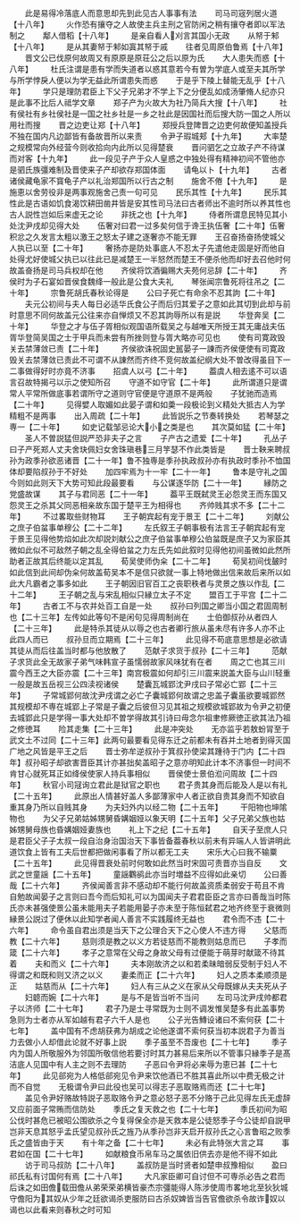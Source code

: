 <!-- { "loadSidebar": true } -->
　　此是易得冷落底人而意思却先到此见古人事事有法
　　司马司宼列居火道【十八年】
　　火作恐有攘夺之人故使主兵主刑之官防闲之稍有攘夺者即以军法制之
　　鄅人借稻【十八年】
　　是亲自看人刈言其国小无政
　　从帑于邾【十八年】
　　是从其妻帑于邾如寘其帑于戚
　　往者见周原伯鲁焉【十八年】
　　晋文公已伐原何故周又有原原是原荘公之后以原为氏
　　大人患失而惑【十八年】
　　杜氏注谓是患有学而失道者以惑其意若今有曽为学底人或至夫其所学与所学悖戾人便以为学无益此所谓患失而惑
　　于是乎下陵上替能无乱乎【十八年】
　　学只是理防君臣上下父子兄弟才不学上下之分便乱如成汤肇脩人纪亦只是此事不比后人祗学文章
　　郑子产为火故大为社乃简兵大搜【十八年】
　　社有侯社有乡社侯社是一国之社乡社是一乡之社此是因国社而后搜大防一国之人所以用社而搜
　　晋之边吏让郑【十八年】
　　郑授兵登陴晋之边吏何故便知盖授兵不独在国内凡边鄙皆有备故晋所以来责
　　令尹子瑕城郏【十九年】
　　大率楚之规模常向外经营今则收拾向内此所以见得楚衰
　　晋问驷乞之立故子产不待谋而对客【十九年】
　　此一段见子产于众人皇惑之中独处得有精神初间不管他亦是驷氏族彊难制及晋使来子产却欲存郑国体面
　　请龟以卜【十九年】
　　古者诸侯藏龟家不寳龟子产以礼治郑国所以行古之制
　　施舍不倦【十九年】
　　是施恵以舍劳役非是两事观施舍己责一句可见
　　民乐其性【十九年】
　　民乐其性此是古语如饥食渴饮耕田凿井皆是安其性司马法曰古者师出不逾时所以养其性也古人説性岂如后来虚无之论
　　非抚之也【十九年】
　　侍者所谓息民特见其小处沈尹戌却见得大处
　　伍奢对曰君一过多矣何信于谗王执伍奢【二十年】伍奢积忿之久发言太粗以激王之怒太子建之逐奢亦不能无罪
　　王召奋扬奋扬使城父人执已以至【二十年】
　　奢扬亦是防处事底人不忍太子先遣他走固是好而他自处得尤好使城父执已以往此已是减楚王一半怒然而楚王不便杀他而却好去召他时何故盖奋扬是司马兵权却在他
　　齐侯将饮酒徧赐大夫苑何忌辞【二十年】
　　齐侯时为子石宴如晋侯食魏绛一般此是公食大夫礼
　　琴张闻宗鲁死将往吊之【二十年】
　　宗鲁死胡氏春秋论得是
　　公曰子死亡有命余不忍其訽【二十年】
　　夫元公初间与夫人每日必适华氏食公子而后归其爱子之意如此其切到此却与前时意思不同何故盖元公往来亦自惮烦又不忍其訽辱所以有是説
　　华登奔吴【二十年】
　　华登之才与伍子胥相似观国语所载吴之与越唯天所授王其无庸战夫伍胥华登简吴国之士于甲兵而未尝有所挫则登与胥大略亦可见也
　　使有司寛政毁关去禁薄敛已责【二十年】
　　齐侯欲诛祝固史嚚晏子一諌而齐侯便使有司寛政毁关去禁薄敛已责此不可谓不从諌然而齐终不竞何故盖纪纲大处不曽改得虽目下一二事做得好时亦竟不济事
　　招虞人以弓【二十年】
　　葢虞人相去逺不可以语言召故特揭弓以示之使知所召
　　守道不如守官【二十年】
　　此所谓道只是谓常人平常所做底事若谓所守之道则守官便是守道原不是两般
　　子犹驰而造焉【二十年】
　　见得嬖人取媚如此晏子谓和如羮一段极论到义精处大抵古人为学精粗不是两事
　　出入周疏【二十年】
　　此皆説乐之节奏转换处
　　若琴瑟之専一【二十年】
　　如史记载邹忌论大小之类是也
　　其次莫如猛【二十年】
　　圣人不曽説猛但説严恐非夫子之言
　　子产古之遗爱【二十年】
　　孔丛子曰子产死郑人丈夫舍玦佩妇女舍珠瑱巷三月竽瑟不作此类皆是
　　晋士鞅来聘叔孙为政季孙欲恶诸晋【二十一年】鲁不独専是季孙执政叔孙亦有执政时季孙不恤国体却要陷叔孙于不好处
　　加四牢焉为十一牢【二十一年】
　　鲁本是守礼之国今则如此则天下大势可知此段最要看
　　与公谋逐华防【二十一年】
　　縁防之党盛故谋
　　其子与君同恶【二十一年】
　　葢平王既弑灵王必怨灵王而东国又怨灵王之杀其父同恶相亲故东国于楚平王为相得也
　　齐帅贱其求不多【二十二年】
　　不过畧取些财物耳
　　王子朝宾起有宠于景王【二十二年】
　　刘献公之庶子伯蚠事单穆公【二十二年】
　　左氏叙王子朝事极有法言王子朝宾起有宠于景王见得他势焰如此次却説刘献公之庶子伯蚠事单穆公伯蚠既是庶子又为家臣其微如此似不可敌然子朝之乱全得伯蚠之力左氏先如此叙时见得他初间虽微如此然所助者正故其后终能以定其乱
　　荀吴使师伪籴【二十二年】
　　荀吴初间伐皷时如此信到此间却伪籴何故盖荀吴本不是信只欲就一事上特地做出信来故后来所以如此大凡霸者之事多如此
　　王子朝因旧官百工之丧职秩者与灵景之族以作乱【二十二年】
　　王子朝之乱与宋乱相似只縁立太子不定
　　盟百工于平宫【二十二年】
　　古者工不与农并处百工自是一处
　　叔孙曰列国之卿当小国之君固周制也【二十三年】左传如此等句不是闲句见得周制尚在
　　士伯御叔孙从者四人【二十三年】
　　此是特杀其徒从以辱之也古者卿行旅从虽未尽有许多人亦不止此四人而已
　　叔孙旦而立期焉【二十三年】
　　此见得不苟底意思想是必欲请其徒从而后往盖当时都与他放散了
　　范献子求货于叔孙【二十三年】
　　范献子求货此全无故家子弟气味韩宣子虽懦弱故家风味犹有在者
　　周之亡也其三川震今西王之大臣亦震【二十三年】南宫极震如何却引三川震来説盖大臣与山川轻重一般是故五岳视三公四渎视诸侯
　　楚囊瓦城郢沈尹戌曰子常必亡郢【二十三年】
　　子常城郢何故沈尹戌谓之必亡子囊城郢何故谓之忠盖子囊虽欲要城郢然其规模却不専在城郢上子常是子囊之后彼但习见其祖之规模欲城郢故为令尹之初便去城郢此只是学得一事大处却不曽学得故其引诗曰毋念尔祖聿修厥徳正欲其法乃祖之修徳耳
　　险其走集【二十三年】
　　此是冲突处
　　无亦监乎若敖蚡冐至于武文土不过同【二十三年】此两句最要看见得东迁之前都未有吞并土地者到得灭国广地之风皆是平王之后
　　晋士弥牟逆叔孙于箕叔孙使梁其踵待于门内【二十四年】叔孙昭子却欲害晋臣其计亦甚拙矣盖昭子之意亦明知此计本不济事但一时间不肯甘心就死耳正如绛侯使家人持兵事相似
　　晋侯使士景伯涖问周故【二十四年】
　　秋官小司冦询立君此是狱官之职也
　　君子贵其身而后能及人是以有礼【二十五年】
　　此原出人情甚好盖人多鄙薄家中人者正欲自贵其身而不知欲自重其身乃所以自贱其身
　　为夫妇外内以经二物【二十五年】
　　干阳物也坤隂物也
　　为父子兄弟姑姊甥舅昏媾姻娅以象天明【二十五年】父子兄弟父族也姑姊甥舅母族也昏媾姻娅妻族也
　　礼上下之纪【二十五年】
　　自天子至庶人只是君臣父子子太叔一段自治身治国治天下事皆备葢春秋以前未有异端人人皆讲明此道饮食上皆有工夫后世都把做闲事看了所以都无工夫
　　宋乐大心曰我不输粟【二十五年】
　　此见得晋衰处前时何敢如此然当时宋固可责晋亦当自反
　　文武之世童謡【二十五年】
　　童謡鸜鹆此亦当时増益不应得如此亲切
　　公曰善哉【二十六年】
　　齐侯闻善言非不感动却不能行何故盖资质柔弱安于苟且不肯自勉故闻晏子之言则曰吾今而后知礼可以为国闻夫子君君臣臣之言亦曰善哉当时陈氏亦未甚强使景公虽未能用夫子若能用晏子亦未至于陈恒弑君之地齐终至于衰微则縁景公説过了便休以此知学者闻人善言不实践履终无益也
　　君令而不违【二十六年】
　　命令虽自君出须是当天下之公理合天下之心使人不违方得
　　父慈而教【二十六年】
　　慈则须是教之以义方若徒慈而不能教则姑息而已
　　子孝而箴【二十六年】
　　孝子之意常在父母之身故父母有过便能于萌芽时献箴不待其着
　　夫和而义【二十六年】
　　夫本刚故济之以和若柔昧暗弱反受制于妇人不得谓之和既和则又济之以义
　　妻柔而正【二十六年】
　　妇人之质本柔顺须是正
　　姑慈而从【二十六年】
　　妇人有三从之义在家从父母既嫁从夫夫死从子
　　妇聼而婉【二十六年】
　　是与不是皆当听不当问
　　左司马沈尹戌帅都君子以济师【二十七年】
　　君子乃是士寻常既为士则不调发惟吴楚多有此盖事势急则为士者亦从军如越有君子六千人是也
　　公子光告鱄设诸曰不索何获【二十七年】
　　盖中国有不虑胡获弗为胡成之论他遂谓不索何获当初本説君子为善当力去做小人却借此论就不好事上説
　　季子虽至不吾废也【二十七年】
　　季子内为国人所敬服外为邻国所敬信他若要讨时其力甚易后来所以不管事只縁季子是髙洁底人见国中有人主之则不去理防
　　子恶曰令尹将必来辱为恵已甚【二十七年】
　　此见郤宛为人格低郤宛见令尹来饮他酒已不胜其喜此所以中费无极之计而不自觉
　　无极谓令尹曰此役也吴可以得志子恶取赂焉而还【二十七年】
　　盖见令尹好赂故特説子恶取赂令尹之意必怒子恶不分赂于己此见得左氏无虚辞又应前面子常贿而信防处
　　季氏之复天救之也【二十七年】
　　季氏初间为昭公伐时甚危已被昭公围欲杀之今复得保全亦是天救本是公徒怒季子今公徒却自説甲岂非天息其怒乎孟氏望见叔孙氏之旌乃从季孙岂非天启开叔孙氏之心言鲁昭之败季氏之盛皆由于天
　　有十年之备【二十七年】
　　未必有此特张大言之耳
　　事君如在国【二十七年】
　　如献粮食币帛车马之属依旧供去亦是他不得不如此
　　访于司马叔防【二十八年】
　　盖叔防是当时贤者如楚申叔豫相似
　　盈曰祁氏私有讨国何有焉【二十八年】
　　大凡家臣卿可自讨但不可専杀必告之君而后诛之如田儋载田儋从弟荣荣弟横皆豪杰宗彊能得人陈涉使周市畧地北至狄狄城守儋阳为其奴从少年之廷欲谒杀吏服防曰古杀奴婢皆当告官儋欲杀令故诈奴以谒也以此看来则春秋之时可知
